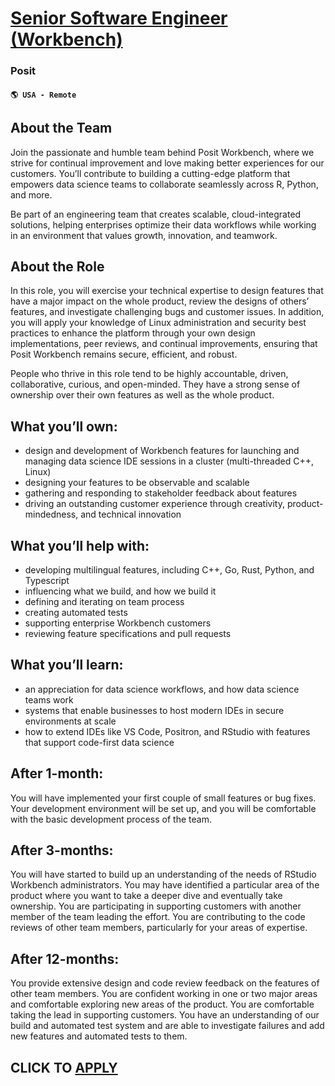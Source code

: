 # [Senior Software Engineer (Workbench) ](https://www.remotewlb.com/apply/senior-software-engineer-workbench)  
### Posit  
#### `🌎 USA - Remote`  

## **About the Team**

Join the passionate and humble team behind Posit Workbench, where we strive for continual improvement and love making better experiences for our customers. You’ll contribute to building a cutting-edge platform that empowers data science teams to collaborate seamlessly across R, Python, and more.

Be part of an engineering team that creates scalable, cloud-integrated solutions, helping enterprises optimize their data workflows while working in an environment that values growth, innovation, and teamwork.

## **About the Role**

In this role, you will exercise your technical expertise to design features that have a major impact on the whole product, review the designs of others’ features, and investigate challenging bugs and customer issues. In addition, you will apply your knowledge of Linux administration and security best practices to enhance the platform through your own design implementations, peer reviews, and continual improvements, ensuring that Posit Workbench remains secure, efficient, and robust.

People who thrive in this role tend to be highly accountable, driven, collaborative, curious, and open-minded. They have a strong sense of ownership over their own features as well as the whole product.

## **What you’ll own:**

  * design and development of Workbench features for launching and managing data science IDE sessions in a cluster (multi-threaded C++, Linux)
  * designing your features to be observable and scalable
  * gathering and responding to stakeholder feedback about features
  * driving an outstanding customer experience through creativity, product-mindedness, and technical innovation

## **What you’ll help with:**

  * developing multilingual features, including C++, Go, Rust, Python, and Typescript
  * influencing what we build, and how we build it
  * defining and iterating on team process
  * creating automated tests
  * supporting enterprise Workbench customers
  * reviewing feature specifications and pull requests

## **What you’ll learn:**

  * an appreciation for data science workflows, and how data science teams work
  * systems that enable businesses to host modern IDEs in secure environments at scale
  * how to extend IDEs like VS Code, Positron, and RStudio with features that support code-first data science

## **After 1-month:**

You will have implemented your first couple of small features or bug fixes. Your development environment will be set up, and you will be comfortable with the basic development process of the team.

## **After 3-months:**

You will have started to build up an understanding of the needs of RStudio Workbench administrators. You may have identified a particular area of the product where you want to take a deeper dive and eventually take ownership. You are participating in supporting customers with another member of the team leading the effort. You are contributing to the code reviews of other team members, particularly for your areas of expertise.

## **After 12-months:**

You provide extensive design and code review feedback on the features of other team members. You are confident working in one or two major areas and comfortable exploring new areas of the product. You are comfortable taking the lead in supporting customers. You have an understanding of our build and automated test system and are able to investigate failures and add new features and automated tests to them.

  
## CLICK TO [APPLY](https://www.remotewlb.com/apply/senior-software-engineer-workbench)

